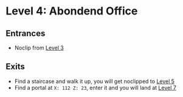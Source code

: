# Level 4: Abondend Office

## Entrances
* Noclip from <a href="./Level_3.md">Level 3</a>

## Exits
* Find a staircase and walk it up, you will get noclipped to <a href="./Level_5.md">Level 5</a>
* Find a portal at `X: 112 Z: 23`, enter it and you will land at <a href="./Level_7.md">Level 7</a>